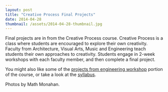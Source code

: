 ```yaml
---
layout: post
title: "Creative Process Final Projects"
date: 2014-04-28
thumbnail: /assets/2014-04-28-thumbnail.jpg
---
```


Final projects are in from the Creative Process course.  Creative Process is a class where students are encouraged to explore their own creativity. Faculty from Architecture, Visual Arts, Music and Engineering teach students their own approaches to creativity.  Students engage in 2-week workshops with each faculty member, and then complete a final project.

You might also like some of the [projects from engineering workshop](/blog/2014/02/10/Creative-Process-Engineering-Projects/) portion of the course, or take a look at the [syllabus](/teaching/assets/UARTS250_W14_Syllabus.pdf).

<script type="text/javascript" src="http://mathmonahan.tumblr.com/post/84290817649/photos-of-the-exhibition-of-the-final-projects/js"></script>
Photos by Math Monahan.
